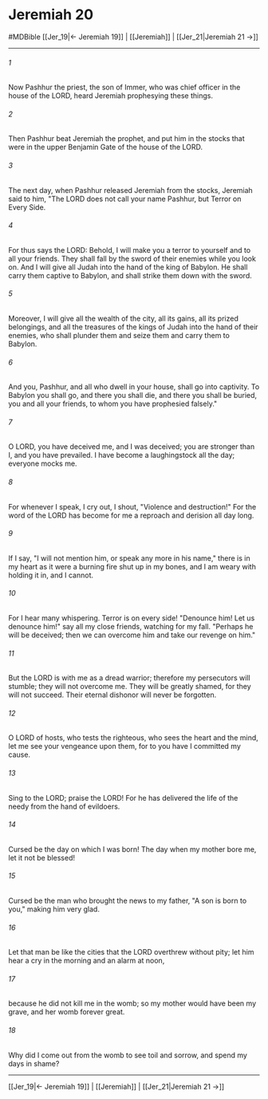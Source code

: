 # Jeremiah 20
#MDBible
[[Jer_19|← Jeremiah 19]] | [[Jeremiah]] | [[Jer_21|Jeremiah 21 →]]

***

###### 1 

Now Pashhur the priest, the son of Immer, who was chief officer in the house of the LORD, heard Jeremiah prophesying these things. 

###### 2 

Then Pashhur beat Jeremiah the prophet, and put him in the stocks that were in the upper Benjamin Gate of the house of the LORD. 

###### 3 

The next day, when Pashhur released Jeremiah from the stocks, Jeremiah said to him, "The LORD does not call your name Pashhur, but Terror on Every Side. 

###### 4 

For thus says the LORD: Behold, I will make you a terror to yourself and to all your friends. They shall fall by the sword of their enemies while you look on. And I will give all Judah into the hand of the king of Babylon. He shall carry them captive to Babylon, and shall strike them down with the sword. 

###### 5 

Moreover, I will give all the wealth of the city, all its gains, all its prized belongings, and all the treasures of the kings of Judah into the hand of their enemies, who shall plunder them and seize them and carry them to Babylon. 

###### 6 

And you, Pashhur, and all who dwell in your house, shall go into captivity. To Babylon you shall go, and there you shall die, and there you shall be buried, you and all your friends, to whom you have prophesied falsely." 

###### 7 

O LORD, you have deceived me, and I was deceived; you are stronger than I, and you have prevailed. I have become a laughingstock all the day; everyone mocks me. 

###### 8 

For whenever I speak, I cry out, I shout, "Violence and destruction!" For the word of the LORD has become for me a reproach and derision all day long. 

###### 9 

If I say, "I will not mention him, or speak any more in his name," there is in my heart as it were a burning fire shut up in my bones, and I am weary with holding it in, and I cannot. 

###### 10 

For I hear many whispering. Terror is on every side! "Denounce him! Let us denounce him!" say all my close friends, watching for my fall. "Perhaps he will be deceived; then we can overcome him and take our revenge on him." 

###### 11 

But the LORD is with me as a dread warrior; therefore my persecutors will stumble; they will not overcome me. They will be greatly shamed, for they will not succeed. Their eternal dishonor will never be forgotten. 

###### 12 

O LORD of hosts, who tests the righteous, who sees the heart and the mind, let me see your vengeance upon them, for to you have I committed my cause. 

###### 13 

Sing to the LORD; praise the LORD! For he has delivered the life of the needy from the hand of evildoers. 

###### 14 

Cursed be the day on which I was born! The day when my mother bore me, let it not be blessed! 

###### 15 

Cursed be the man who brought the news to my father, "A son is born to you," making him very glad. 

###### 16 

Let that man be like the cities that the LORD overthrew without pity; let him hear a cry in the morning and an alarm at noon, 

###### 17 

because he did not kill me in the womb; so my mother would have been my grave, and her womb forever great. 

###### 18 

Why did I come out from the womb to see toil and sorrow, and spend my days in shame? 

***

[[Jer_19|← Jeremiah 19]] | [[Jeremiah]] | [[Jer_21|Jeremiah 21 →]]
